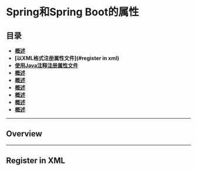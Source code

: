 # Spring和Spring Boot的属性

## 目录

- **[概述](#overview)**
- **[以XML格式注册属性文件](#register in xml)**
- **[使用Java注释注册属性文件](#overview)**
- **[概述](#overview)**
- **[概述](#overview)**
- **[概述](#overview)**
- **[概述](#overview)**
- **[概述](#overview)**
- **[概述](#overview)**


---
## Overview

---
## Register in XML